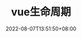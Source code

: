 ---
title: vue生命周期 
date: 2022-08-07T13:51:50+08:00
tags: []
description: ""
cover: ""
draft: true
---